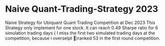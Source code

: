 # Naive Quant-Trading-Strategy 2023
Naive Strategy for Ubiquant Quant Trading Competition at Dec 2023
This Strategy only implement for one stock. It can reach 0.49 Sharpe ratio for 6 simulation trading days ( I miss the first two simulated trading days at the competition, because i overselpt 🤣)ranked 53 in the first round competition. 

